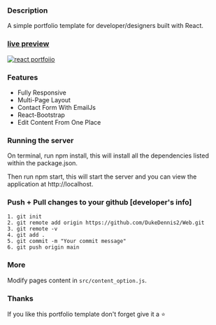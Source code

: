 ### Description

A simple portfolio template for developer/designers built with React. 

### [live preview](https://ubaimutl.github.io/react-portfolio/)

[![react portfoiio](src/assets/images/react%20portfolio%20gif.gif)](https://ubaimutl.github.io/react-portfolio/)

### Features

- Fully Responsive
- Multi-Page Layout
- Contact Form With EmailJs
- React-Bootstrap
- Edit Content From One Place

### Running the server 

On terminal, run npm install, this will install all the dependencies listed within the package.json.

Then run npm start, this will start the server and you can view the application at http://localhost. 

### Push + Pull changes to your github [developer's info]
    1. git init
    2. git remote add origin https://github.com/DukeDennis2/Web.git
    3. git remote -v
    4. git add .
    5. git commit -m "Your commit message"
    6. git push origin main

### More

Modify pages content in  `src/content_option.js`.

### Thanks

If you like this portfolio template don't forget give it a ⭐ 
